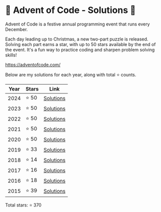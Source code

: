 # 🎄 Advent of Code - Solutions 🦌

Advent of Code is a festive annual programming event that runs every December.

Each day leading up to Christmas, a new two-part puzzle is released. Solving
each part earns a star, with up to 50 stars available by the end of the event.
It's a fun way to practice coding and sharpen problem solving skills!

https://adventofcode.com/

Below are my solutions for each year, along with total ⭐ counts.


| Year | Stars | Link |
|------|-------|------|
| 2024 | ⭐ 50 | [Solutions](2024/README.md) |
| 2023 | ⭐ 50 | [Solutions](2023/README.md) |
| 2022 | ⭐ 50 | [Solutions](2022/README.md) |
| 2021 | ⭐ 50 | [Solutions](2021/README.md) |
| 2020 | ⭐ 50 | [Solutions](2020/README.md) |
| 2019 | ⭐ 33 | [Solutions](2019/README.md) |
| 2018 | ⭐ 14 | [Solutions](2018/README.md) |
| 2017 | ⭐ 16 | [Solutions](2017/README.md) |
| 2016 | ⭐ 18 | [Solutions](2016/README.md) |
| 2015 | ⭐ 39 | [Solutions](2015/README.md) |

Total stars: ⭐ 370
